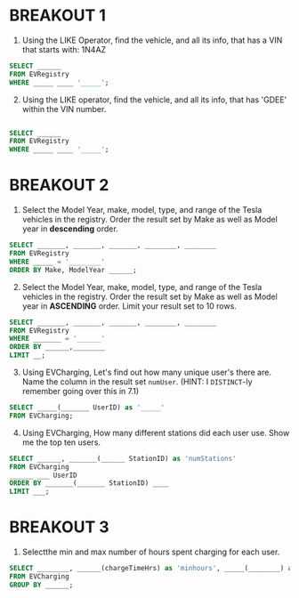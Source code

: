 
# BREAKOUT 1
1. Using the LIKE Operator, find the vehicle, and all its info, that  has a VIN that starts with: 1N4AZ

```SQL
SELECT ______
FROM EVRegistry
WHERE _____ ____ '_____';

```
2. Using the LIKE operator, find the vehicle, and all its info, that has 'GDEE' within the VIN number. 
```SQL

SELECT ______
FROM EVRegistry
WHERE _____ ____ '_____';

```

# BREAKOUT 2

1. Select the Model Year, make, model, type, and range of the Tesla vehicles in the registry. Order the result set by Make as well as Model year in **descending** order.

```SQL
SELECT _______, _______, _______, ________, ________
FROM EVRegistry 
WHERE _____ = '________' 
ORDER BY Make, ModelYear ______;

```

2. Select the Model Year, make, model, type, and range of the Tesla vehicles in the registry. Order the result set by Make as well as Model year in **ASCENDING** order. Limit your result set to 10 rows.

```SQL
SELECT _______, _______, _______, ________, ________
FROM EVRegistry 
WHERE _______ = '______' 
ORDER BY ______,________
LIMIT __;

```

 3. Using EVCharging, Let's find out how many unique user's there are. Name the column in the result set `numUser`. (HINT: I `DISTINCT`-ly remember going over this in 7.1)

```SQL
SELECT _____(_______ UserID) as '_____'
FROM EVCharging;
```
 4. Using EVCharging, How many different stations did each user use. Show me the top ten users. 

```SQL
SELECT ______, _______(______ StationID) as 'numStations'
FROM EVCharging
______ ___ UserID
ORDER BY _______(_______ StationID) ____
LIMIT ___;

```

# BREAKOUT 3 
1. Selectthe min and max number of hours spent charging for each user. 

```SQL
SELECT ________, ______(chargeTimeHrs) as 'minhours', _____(________) as 'maxHours'
FROM EVCharging
GROUP BY ______;

```